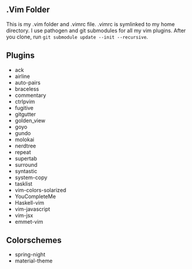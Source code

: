 ## .Vim Folder

This is my .vim folder and .vimrc file. .vimrc is symlinked to my home
directory. I use pathogen and git submodules for all my vim plugins. After
you clone, run ```git submodule update --init --recursive```.

## Plugins
- ack
- airline
- auto-pairs
- braceless
- commentary
- ctrlpvim
- fugitive
- gitgutter
- golden_view
- goyo
- gundo
- molokai
- nerdtree
- repeat
- supertab
- surround
- syntastic
- system-copy
- tasklist
- vim-colors-solarized
- YouCompleteMe
- Haskell-vim
- vim-javascript
- vim-jsx
- emmet-vim

## Colorschemes
- spring-night
- material-theme
